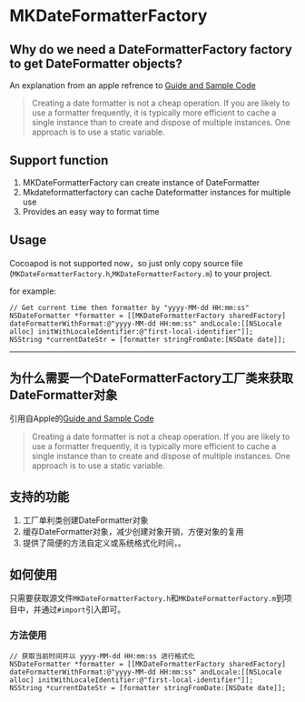 # MKDateFormatterFactory


## Why do we need a DateFormatterFactory factory to get DateFormatter objects?

An explanation from an apple refrence to [Guide and Sample Code](https://developer.apple.com/library/content/documentation/Cocoa/Conceptual/DataFormatting/Articles/dfDateFormatting10_4.html)

> Creating a date formatter is not a cheap operation. If you are likely to use a formatter frequently, it is typically more efficient to cache a single instance than to create and dispose of multiple instances. One approach is to use a static variable.
> 


## Support function

1. MKDateFormatterFactory can create instance of DateFormatter
2. Mkdateformatterfactory can cache Dateformatter instances for multiple use
3. Provides an easy way to format time


## Usage

Cocoapod is not supported now，so just only copy source file (`MKDateFormatterFactory.h`,`MKDateFormatterFactory.m`) to your project.

for example:

	// Get current time then formatter by "yyyy-MM-dd HH:mm:ss"
	NSDateFormatter *formatter = [[MKDateFormatterFactory sharedFactory] dateFormatterWithFormat:@"yyyy-MM-dd HH:mm:ss" andLocale:[[NSLocale alloc] initWithLocaleIdentifier:@"first-local-identifier"]];
	NSString *currentDateStr = [formatter stringFromDate:[NSDate date]];


----


## 为什么需要一个DateFormatterFactory工厂类来获取DateFormatter对象

引用自Apple的[Guide and Sample Code](https://developer.apple.com/library/content/documentation/Cocoa/Conceptual/DataFormatting/Articles/dfDateFormatting10_4.html)

> Creating a date formatter is not a cheap operation. If you are likely to use a formatter frequently, it is typically more efficient to cache a single instance than to create and dispose of multiple instances. One approach is to use a static variable.
> 


## 支持的功能

1. 工厂单利类创建DateFormatter对象 
2. 缓存DateFormatter对象，减少创建对象开销，方便对象的复用 
3. 提供了简便的方法自定义或系统格式化时间，。

## 如何使用

只需要获取源文件`MKDateFormatterFactory.h`和`MKDateFormatterFactory.m`到项目中，并通过`#import`引入即可。

### 方法使用

	// 获取当前时间并以 yyyy-MM-dd HH:mm:ss 进行格式化
	NSDateFormatter *formatter = [[MKDateFormatterFactory sharedFactory] dateFormatterWithFormat:@"yyyy-MM-dd HH:mm:ss" andLocale:[[NSLocale alloc] initWithLocaleIdentifier:@"first-local-identifier"]];
    NSString *currentDateStr = [formatter stringFromDate:[NSDate date]];
